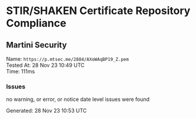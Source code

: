 # STIR/SHAKEN Certificate Repository Compliance

## Martini Security

Name: `https://p.mtsec.me/2884/AXoWAqBP19_Z.pem`\
Tested At: 28 Nov 23 10:49 UTC\
Time: 111ms

### Issues

no warning, or error, or notice date level issues were found

Generated: 28 Nov 23 10:53 UTC